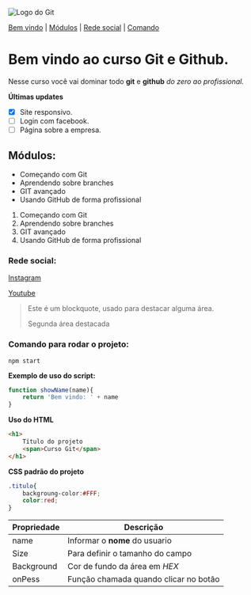 ![Logo do Git](https://git-scm.com/images/logos/downloads/Git-Icon-1788C.png)

[Bem vindo](#bem-vindo-ao-curso-git-e-github) |
[Módulos](#módulos) |
[Rede social](#rede-social) |
[Comando](#comando-para-rodar-o-projeto)

# Bem vindo ao curso Git e Github.
Nesse curso você vai dominar todo **git** e **github** _do zero ao profissional._

**Últimas updates**
- [x] Site responsivo. 
- [ ] Login com facebook.
- [ ] Página sobre a empresa.
## Módulos:
* Começando com Git
* Aprendendo sobre branches
* GIT avançado
* Usando GitHub de forma profissional

1. Começando com Git
2. Aprendendo sobre branches
3. GIT avançado
4. Usando GitHub de forma profissional

### Rede social:
[Instagram](https://instagram.com/ryanhmx)

[Youtube](https://www.youtube.com/channel/UCtQB0gpszaM_NDL4_lWfm_w)

>Este é um blockquote, usado para destacar alguma área.
>
>Segunda área destacada


### Comando para rodar o projeto:
```
npm start
```

**Exemplo de uso do script:**

``` js
function showName(name){
    return 'Bem vindo: ' + name
}
```

**Uso do HTML**
```html
<h1>
    Título do projeto
    <span>Curso Git</span>
</h1>
```

**CSS padrão do projeto**
```css
.titulo{
    backgroung-color:#FFF;
    color:red;
}
```

Propriedade | Descrição 
----------- | ----------
name | Informar o **nome** do usuario
Size | Para definir o tamanho do campo
Background | Cor de fundo da área em _HEX_
onPess | Função chamada quando clicar no botão